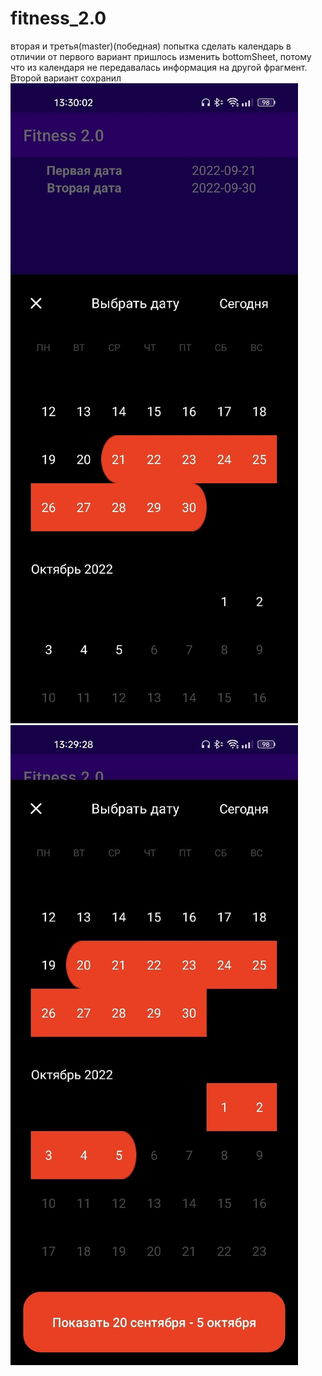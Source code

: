 # fitness_2.0
вторая и третья(master)(победная) попытка сделать календарь
в отличии от первого вариант пришлось изменить bottomSheet, потому что из календаря не передавалась информация
на другой фрагмент.
Второй вариант сохранил
![Image alt](https://github.com/davityanlm22pv191/fitness_2.0/blob/master/app/src/main/res/drawable/screenshot_calendar.jpg)
![Image alt](https://github.com/davityanlm22pv191/fitness_2.0/blob/master/app/src/main/res/drawable/screenshot_calendar2.jpg)
